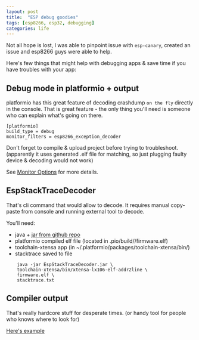 ```yaml
---
layout: post
title:  "ESP debug goodies"
tags: [esp8266, esp32, debugging]
categories: life
---
```


Not all hope is lost, I was able to pinpoint issue with `esp-canary`, created an issue and esp8266 guys were able to help.

Here's few things that might help with debugging apps & save time if you have troubles with your app:

## Debug mode in platformio + output
platformio has this great feature of decoding crashdump `on the fly` directly in the console. 
That is great feature - the only thing you'll need is someone who can explain what's going on there. 

```
[platformio]
build_type = debug
monitor_filters = esp8266_exception_decoder
```

Don't forget to compile & upload project before trying to troubleshoot. (apparently it uses generated .elf file for matching, so just plugging faulty device & decoding would not work)

See [Monitor Options] for more details.


## EspStackTraceDecoder
That's cli command that would allow to decode. It requires manual copy-paste from console and running external tool to decode.

You'll need:
* java + [jar from github repo][ESP Decoder]
* platformio compiled elf file  (located in .pio/build/<board>/firmware.elf)
* toolchain-xtensa app          (in ~/.platformio/packages/toolchain-xtensa/bin/)
* stacktrace saved to file

```
    java -jar EspStackTraceDecoder.jar \
    toolchain-xtensa/bin/xtensa-lx106-elf-addr2line \
    firmware.elf \
    stacktrace.txt
```

## Compiler output
That's really hardcore stuff for desperate times. (or handy tool for people who knows where to look for)

[Here's example][C++ compiler output]


[C++ compiler output]: https://godbolt.org/z/KrK4E9665
[Debugging page]: https://docs.platformio.org/en/latest/plus/debugging.html
[Monitor options]: https://docs.platformio.org/en/latest/core/userguide/device/cmd_monitor.html#filters
[ESP Decoder]: https://github.com/littleyoda/EspStackTraceDecoder